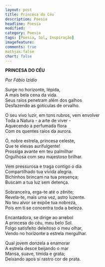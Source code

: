 ```yaml
---
layout: post
title: Princesa do Céu
description: Poesia 
headline: Poesia
modified: 
category: Poesia 
tags: [Poesia, Sol, Inspiração]
imagefeature: 
comments: true
mathjax:false 
chart: false
---
```

**PRINCESA DO CÉU**

*Por Fábio Izidio*

Surge no horizonte, lépida,<br />
A mais bela cena da vida.<br />
Seus raios penetram além dos galhos<br />
Desfazendo as gotículas de orvalho.

O seu vivo luzir, em tons rubros, vem envolver<br />
Toda a Natura - a arte de viver - <br />
Aquecendo a perfumada flora<br />
Com os quentes raios da aurora.

Ó, nobre estrela, princesa celeste,<br />
Que te elevas aurifulgente!<br />
Prossiga avante em teu palmilhar<br />
Orgulhosa com seu majestoso brilhar.

Vem pressurosa e traga contigo o dia<br />
Compartilhado tua vívida alegria.<br />
Bichinhos brincam na tua presença;<br />
Buscam a tua luz sem detença.

Sobranceira, erga-te até o zênite;<br />
Revela-te, mais uma vez, astro luzente.<br />
No teu alvor se expõe tua nobreza,<br />
Pois em ti se concentra toda a beleza.

Encantadora, se dirige ao arrebol<br />
A princesa do céu, meu belo Sol.<br />
Folgo satisfeito deleitoso o meu olhar,<br />
Vendo no horizonte a estrela mergulhar.

Qual jovem donzela a enamorar<br />
A estrela desce beijando o mar<br />
Mansa, suave, tímida e grata;<br />
Deixando apos si rastro cor de prata.
